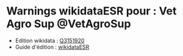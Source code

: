 Warnings wikidataESR pour : Vet Agro Sup @VetAgroSup
================

- Edition wikidata : [Q3151920](https://www.wikidata.org/wiki/Q3151920)
- Guide d'édition : [wikidataESR](https://github.com/cpesr/wikidataESR/)


